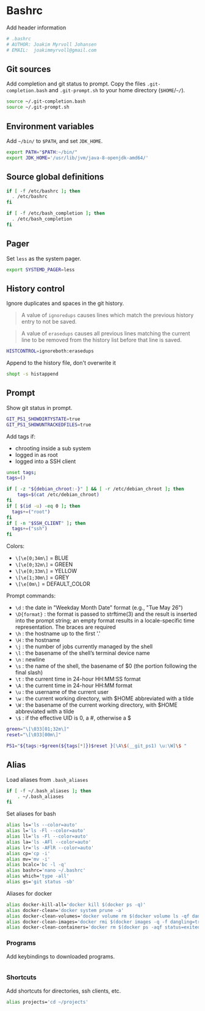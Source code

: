 # Bashrc
Add header information
```bash tangle:~/.bashrc
# .bashrc
# AUTHOR: Joakim Myrvoll Johansen
# EMAIL:  joakimmyrvoll@gmail.com
```

## Git sources
Add completion and git status to prompt. Copy the files `.git-completion.bash`
and `.git-prompt.sh` to your home directory (`$HOME`/`~/`).

```bash tangle:~/.bashrc
source ~/.git-completion.bash
source ~/.git-prompt.sh
```

## Environment variables
Add `~/bin/` to `$PATH`, and set `JDK_HOME`.

```bash tangle:~/.bashrc
export PATH="$PATH:~/bin/"
export JDK_HOME='/usr/lib/jvm/java-8-openjdk-amd64/'
```

## Source global definitions
```bash tangle:~/.bashrc
if [ -f /etc/bashrc ]; then
  . /etc/bashrc
fi

if [ -f /etc/bash_completion ]; then
  . /etc/bash_completion
fi
```

## Pager
Set `less` as the system pager.

```bash tangle:~/.bashrc
export SYSTEMD_PAGER=less
```

## History control
Ignore duplicates and spaces in the git history.

> A value of `ignoredups` causes lines which match the previous history entry 
> to not be saved.

> A value of `erasedups` causes all previous lines matching the current line 
> to be removed from the history list before that line is saved.

```bash tangle:~/.bashrc
HISTCONTROL=ignoreboth:erasedups
```

Append to the history file, don't overwrite it
```bash tangle:~/.bashrc
shopt -s histappend
```

## Prompt

Show git status in prompt.

```bash tangle:~/.bashrc
GIT_PS1_SHOWDIRTYSTATE=true
GIT_PS1_SHOWUNTRACKEDFILES=true
```

Add tags if:
* chrooting inside a sub system
* logged in as root
* logged into a SSH client

```bash tangle:~/.bashrc
unset tags;
tags=()

if [ -z "${debian_chroot:-}" ] && [ -r /etc/debian_chroot ]; then
    tags=$(cat /etc/debian_chroot)
fi
if [ $(id -u) -eq 0 ]; then
  tags+=("root")
fi
if [ -n "$SSH_CLIENT" ]; then
  tags+=("ssh")
fi
```

Colors:
* `\[\e[0;34m\]` = BLUE
* `\[\e[0;32m\]` = GREEN
* `\[\e[0;33m\]` = YELLOW
* `\[\e[1;30m\]` = GREY
* `\[\e[0m\]`    = DEFAULT_COLOR

Prompt commands:
* `\d` : the date in "Weekday Month Date" format (e.g., "Tue May 26")
* `\D{format}` : the format is passed to strftime(3) and the result is inserted into the prompt string; an empty format results in a locale-specific time representation. The braces are required
* `\h` : the hostname up to the first '.'
* `\H` : the hostname
* `\j` : the number of jobs currently managed by the shell
* `\l` : the basename of the shell’s terminal device name
* `\n` : newline
* `\s` : the name of the shell, the basename of $0 (the portion following the final slash)
* `\t` : the current time in 24-hour HH:MM:SS format
* `\A` : the current time in 24-hour HH:MM format
* `\u` : the username of the current user
* `\w` : the current working directory, with $HOME abbreviated with a tilde
* `\W` : the basename of the current working directory, with $HOME abbreviated with a tilde
* `\$` : if the effective UID is 0, a #, otherwise a $

```bash tangle:~/.bashrc
green="\[\033[01;32m\]"
reset="\[\033[00m\]"

PS1="${tags:+$green(${tags[*]})$reset }[\A\$(__git_ps1) \u:\W]\$ "
```

## Alias

Load aliases from `.bash_aliases`
```bash tangle:~/.bashrc
if [ -f ~/.bash_aliases ]; then
    . ~/.bash_aliases
fi
```

Set aliases for bash
```bash tangle:~/.bash_aliases
alias ls='ls --color=auto'
alias l='ls -Fl --color=auto'
alias ll='ls -Fl --color=auto'
alias la='ls -AFl --color=auto'
alias lr='ls -AFlR --color=auto'
alias cp='cp -i'
alias mv='mv -i'
alias bcalc='bc -l -q'
alias bashrc='nano ~/.bashrc'
alias which='type -all'
alias gs='git status -sb'
```

Aliases for docker

```bash tangle:~/.bash_aliases
alias docker-kill-all='docker kill $(docker ps -q)'
alias docker-clean='docker system prune -a'
alias docker-clean-volumes='docker volume rm $(docker volume ls -qf dangling=true)'
alias docker-clean-images='docker rmi $(docker images -q -f dangling=true)'
alias docker-clean-containers='docker rm $(docker ps -aqf status=exited)'
```

### Programs
Add keybindings to downloaded programs.

```bash tangle:~/.bash_aliases

```

### Shortcuts
Add shortcuts for directories, ssh clients, etc.

```bash tangle:~/.bash_aliases
alias projects='cd ~/projects'
```
